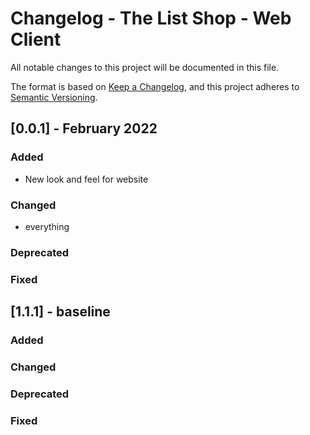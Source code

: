 # Changelog - The List Shop - Web Client

All notable changes to this project will be documented in this file.

The format is based on [Keep a Changelog](https://keepachangelog.com/en/1.0.0/), and this project adheres
to [Semantic Versioning](https://semver.org/spec/v2.0.0.html).

## [0.0.1] - February 2022

### Added

* New look and feel for website

### Changed

* everything

### Deprecated

### Fixed

## [1.1.1] - baseline

### Added

### Changed

### Deprecated

### Fixed